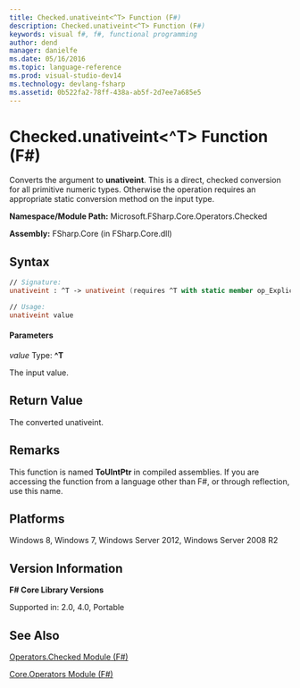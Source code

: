 ```yaml
---
title: Checked.unativeint<^T> Function (F#)
description: Checked.unativeint<^T> Function (F#)
keywords: visual f#, f#, functional programming
author: dend
manager: danielfe
ms.date: 05/16/2016
ms.topic: language-reference
ms.prod: visual-studio-dev14
ms.technology: devlang-fsharp
ms.assetid: 0b522fa2-78ff-438a-ab5f-2d7ee7a685e5 
---
```


# Checked.unativeint<^T> Function (F#)

Converts the argument to **unativeint**. This is a direct, checked conversion for all primitive numeric types. Otherwise the operation requires an appropriate static conversion method on the input type.

**Namespace/Module Path:** Microsoft.FSharp.Core.Operators.Checked

**Assembly:** FSharp.Core (in FSharp.Core.dll)


## Syntax

```fsharp
// Signature:
unativeint : ^T -> unativeint (requires ^T with static member op_Explicit)

// Usage:
unativeint value
```

#### Parameters
*value*
Type: **^T**


The input value.

## Return Value

The converted unativeint.
## Remarks
This function is named **ToUIntPtr** in compiled assemblies. If you are accessing the function from a language other than F#, or through reflection, use this name.


## Platforms
Windows 8, Windows 7, Windows Server 2012, Windows Server 2008 R2


## Version Information
**F# Core Library Versions**

Supported in: 2.0, 4.0, Portable




## See Also
[Operators.Checked Module &#40;F&#35;&#41;](Operators.Checked-Module-%5BFSharp%5D.md)

[Core.Operators Module &#40;F&#35;&#41;](Core.Operators-Module-%5BFSharp%5D.md)

